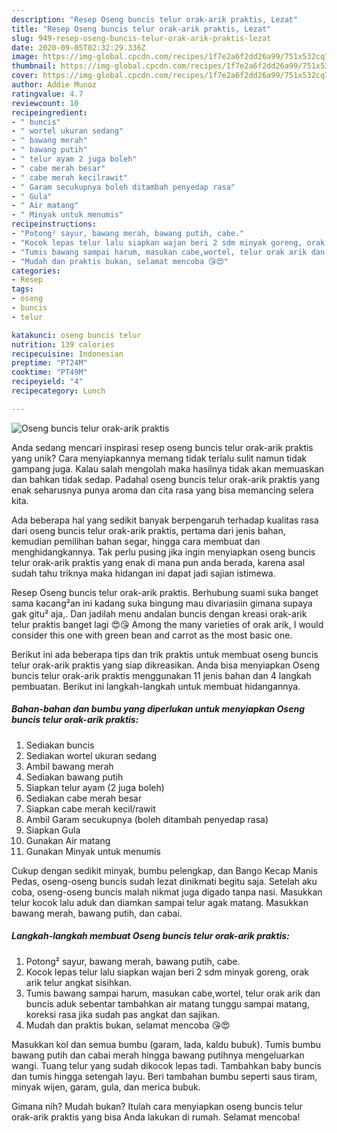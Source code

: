 ```yaml
---
description: "Resep Oseng buncis telur orak-arik praktis, Lezat"
title: "Resep Oseng buncis telur orak-arik praktis, Lezat"
slug: 949-resep-oseng-buncis-telur-orak-arik-praktis-lezat
date: 2020-09-05T02:32:29.336Z
image: https://img-global.cpcdn.com/recipes/1f7e2a6f2dd26a99/751x532cq70/oseng-buncis-telur-orak-arik-praktis-foto-resep-utama.jpg
thumbnail: https://img-global.cpcdn.com/recipes/1f7e2a6f2dd26a99/751x532cq70/oseng-buncis-telur-orak-arik-praktis-foto-resep-utama.jpg
cover: https://img-global.cpcdn.com/recipes/1f7e2a6f2dd26a99/751x532cq70/oseng-buncis-telur-orak-arik-praktis-foto-resep-utama.jpg
author: Addie Munoz
ratingvalue: 4.7
reviewcount: 10
recipeingredient:
- " buncis"
- " wortel ukuran sedang"
- " bawang merah"
- " bawang putih"
- " telur ayam 2 juga boleh"
- " cabe merah besar"
- " cabe merah kecilrawit"
- " Garam secukupnya boleh ditambah penyedap rasa"
- " Gula"
- " Air matang"
- " Minyak untuk menumis"
recipeinstructions:
- "Potong² sayur, bawang merah, bawang putih, cabe."
- "Kocok lepas telur lalu siapkan wajan beri 2 sdm minyak goreng, orak arik telur angkat sisihkan."
- "Tumis bawang sampai harum, masukan cabe,wortel, telur orak arik dan buncis aduk sebentar tambahkan air matang tunggu sampai matang, koreksi rasa jika sudah pas angkat dan sajikan."
- "Mudah dan praktis bukan, selamat mencoba 😘😍"
categories:
- Resep
tags:
- oseng
- buncis
- telur

katakunci: oseng buncis telur 
nutrition: 139 calories
recipecuisine: Indonesian
preptime: "PT24M"
cooktime: "PT49M"
recipeyield: "4"
recipecategory: Lunch

---
```



![Oseng buncis telur orak-arik praktis](https://img-global.cpcdn.com/recipes/1f7e2a6f2dd26a99/751x532cq70/oseng-buncis-telur-orak-arik-praktis-foto-resep-utama.jpg)

Anda sedang mencari inspirasi resep oseng buncis telur orak-arik praktis yang unik? Cara menyiapkannya memang tidak terlalu sulit namun tidak gampang juga. Kalau salah mengolah maka hasilnya tidak akan memuaskan dan bahkan tidak sedap. Padahal oseng buncis telur orak-arik praktis yang enak seharusnya punya aroma dan cita rasa yang bisa memancing selera kita.

Ada beberapa hal yang sedikit banyak berpengaruh terhadap kualitas rasa dari oseng buncis telur orak-arik praktis, pertama dari jenis bahan, kemudian pemilihan bahan segar, hingga cara membuat dan menghidangkannya. Tak perlu pusing jika ingin menyiapkan oseng buncis telur orak-arik praktis yang enak di mana pun anda berada, karena asal sudah tahu triknya maka hidangan ini dapat jadi sajian istimewa.

Resep Oseng buncis telur orak-arik praktis. Berhubung suami suka banget sama kacang²an ini kadang suka bingung mau divariasiin gimana supaya gak gitu² aja,. Dan jadilah menu andalan buncis dengan kreasi orak-arik telur praktis banget lagi 😍😘 Among the many varieties of orak arik, I would consider this one with green bean and carrot as the most basic one.


Berikut ini ada beberapa tips dan trik praktis untuk membuat oseng buncis telur orak-arik praktis yang siap dikreasikan. Anda bisa menyiapkan Oseng buncis telur orak-arik praktis menggunakan 11 jenis bahan dan 4 langkah pembuatan. Berikut ini langkah-langkah untuk membuat hidangannya.

<!--inarticleads1-->

##### Bahan-bahan dan bumbu yang diperlukan untuk menyiapkan Oseng buncis telur orak-arik praktis:

1. Sediakan  buncis
1. Sediakan  wortel ukuran sedang
1. Ambil  bawang merah
1. Sediakan  bawang putih
1. Siapkan  telur ayam (2 juga boleh)
1. Sediakan  cabe merah besar
1. Siapkan  cabe merah kecil/rawit
1. Ambil  Garam secukupnya (boleh ditambah penyedap rasa)
1. Siapkan  Gula
1. Gunakan  Air matang
1. Gunakan  Minyak untuk menumis


Cukup dengan sedikit minyak, bumbu pelengkap, dan Bango Kecap Manis Pedas, oseng-oseng buncis sudah lezat dinikmati begitu saja. Setelah aku coba, oseng-oseng buncis malah nikmat juga digado tanpa nasi. Masukkan telur kocok lalu aduk dan diamkan sampai telur agak matang. Masukkan bawang merah, bawang putih, dan cabai. 

<!--inarticleads2-->

##### Langkah-langkah membuat Oseng buncis telur orak-arik praktis:

1. Potong² sayur, bawang merah, bawang putih, cabe.
1. Kocok lepas telur lalu siapkan wajan beri 2 sdm minyak goreng, orak arik telur angkat sisihkan.
1. Tumis bawang sampai harum, masukan cabe,wortel, telur orak arik dan buncis aduk sebentar tambahkan air matang tunggu sampai matang, koreksi rasa jika sudah pas angkat dan sajikan.
1. Mudah dan praktis bukan, selamat mencoba 😘😍


Masukkan kol dan semua bumbu (garam, lada, kaldu bubuk). Tumis bumbu bawang putih dan cabai merah hingga bawang putihnya mengeluarkan wangi. Tuang telur yang sudah dikocok lepas tadi. Tambahkan baby buncis dan tumis hingga setengah layu. Beri tambahan bumbu seperti saus tiram, minyak wijen, garam, gula, dan merica bubuk. 

Gimana nih? Mudah bukan? Itulah cara menyiapkan oseng buncis telur orak-arik praktis yang bisa Anda lakukan di rumah. Selamat mencoba!
